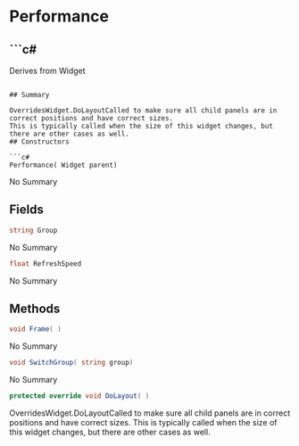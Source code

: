 # Performance

## ```c#
Derives from Widget
```

## Summary

OverridesWidget.DoLayoutCalled to make sure all child panels are in correct positions and have correct sizes.
This is typically called when the size of this widget changes, but there are other cases as well.
## Constructors

```c#
Performance( Widget parent) 
```
No Summary
## Fields

```c#
string Group
```
No Summary
```c#
float RefreshSpeed
```
No Summary
## Methods

```c#
void Frame( ) 
```
No Summary
```c#
void SwitchGroup( string group) 
```
No Summary
```c#
protected override void DoLayout( ) 
```
OverridesWidget.DoLayoutCalled to make sure all child panels are in correct positions and have correct sizes.
This is typically called when the size of this widget changes, but there are other cases as well.
